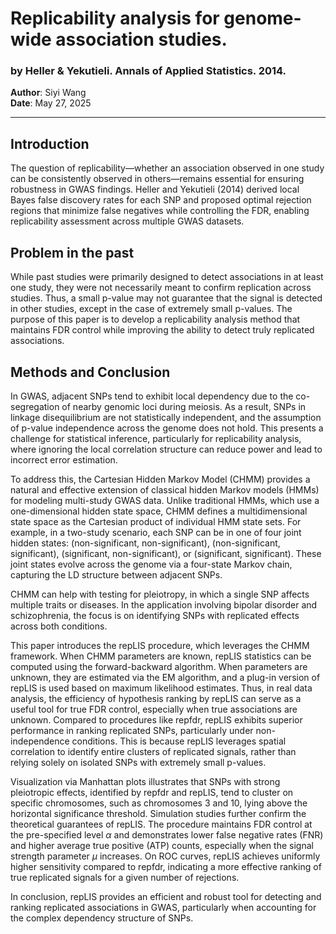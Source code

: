 # Replicability analysis for genome-wide association studies.
### by Heller & Yekutieli. Annals of Applied Statistics. 2014.
**Author**: Siyi Wang  
**Date**: May 27, 2025  

---

## Introduction

The question of replicability—whether an association observed in one study can be consistently observed in others—remains essential for ensuring robustness in GWAS findings. Heller and Yekutieli (2014) derived local Bayes false discovery rates for each SNP and proposed optimal rejection regions that minimize false negatives while controlling the FDR, enabling replicability assessment across multiple GWAS datasets.

## Problem in the past

While past studies were primarily designed to detect associations in at least one study, they were not necessarily meant to confirm replication across studies. Thus, a small p-value may not guarantee that the signal is detected in other studies, except in the case of extremely small p-values. The purpose of this paper is to develop a replicability analysis method that maintains FDR control while improving the ability to detect truly replicated associations.

## Methods and Conclusion

In GWAS, adjacent SNPs tend to exhibit local dependency due to the co-segregation of nearby genomic loci during meiosis. As a result, SNPs in linkage disequilibrium are not statistically independent, and the assumption of p-value independence across the genome does not hold. This presents a challenge for statistical inference, particularly for replicability analysis, where ignoring the local correlation structure can reduce power and lead to incorrect error estimation.

To address this, the Cartesian Hidden Markov Model (CHMM) provides a natural and effective extension of classical hidden Markov models (HMMs) for modeling multi-study GWAS data. Unlike traditional HMMs, which use a one-dimensional hidden state space, CHMM defines a multidimensional state space as the Cartesian product of individual HMM state sets. For example, in a two-study scenario, each SNP can be in one of four joint hidden states: (non-significant, non-significant), (non-significant, significant), (significant, non-significant), or (significant, significant). These joint states evolve across the genome via a four-state Markov chain, capturing the LD structure between adjacent SNPs.

CHMM can help with testing for pleiotropy, in which a single SNP affects multiple traits or diseases. In the application involving bipolar disorder and schizophrenia, the focus is on identifying SNPs with replicated effects across both conditions.

This paper introduces the repLIS procedure, which leverages the CHMM framework. When CHMM parameters are known, repLIS statistics can be computed using the forward-backward algorithm. When parameters are unknown, they are estimated via the EM algorithm, and a plug-in version of repLIS is used based on maximum likelihood estimates. Thus, in real data analysis, the efficiency of hypothesis ranking by repLIS can serve as a useful tool for true FDR control, especially when true associations are unknown. Compared to procedures like repfdr, repLIS exhibits superior performance in ranking replicated SNPs, particularly under non-independence conditions. This is because repLIS leverages spatial correlation to identify entire clusters of replicated signals, rather than relying solely on isolated SNPs with extremely small p-values.

Visualization via Manhattan plots illustrates that SNPs with strong pleiotropic effects, identified by repfdr and repLIS, tend to cluster on specific chromosomes, such as chromosomes 3 and 10, lying above the horizontal significance threshold. Simulation studies further confirm the theoretical guarantees of repLIS. The procedure maintains FDR control at the pre-specified level $\alpha$ and demonstrates lower false negative rates (FNR) and higher average true positive (ATP) counts, especially when the signal strength parameter $\mu$ increases. On ROC curves, repLIS achieves uniformly higher sensitivity compared to repfdr, indicating a more effective ranking of true replicated signals for a given number of rejections.

In conclusion, repLIS provides an efficient and robust tool for detecting and ranking replicated associations in GWAS, particularly when accounting for the complex dependency structure of SNPs.
